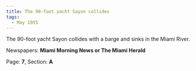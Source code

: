 ```yaml
---  
title: The 90-foot yacht Sayon collides  
tags:  
  - May 1955  
---  
```

  
The 90-foot yacht Sayon collides with a barge and sinks in the Miami River.  
  
Newspapers: **Miami Morning News or The Miami Herald**  
  
Page: **7**, Section: **A** 
